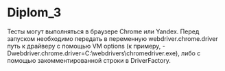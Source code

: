 # Diplom_3

Тесты могут выполняться в браузере Chrome или Yandex. 
Перед запуском необходимо передать в переменную webdriver.chrome.driver 
путь к драйверу с помощью VM options (к примеру, 
-Dwebdriver.chrome.driver=C:\webdrivers\chromedriver.exe), 
либо с помощью закомментированной строки в DriverFactory.